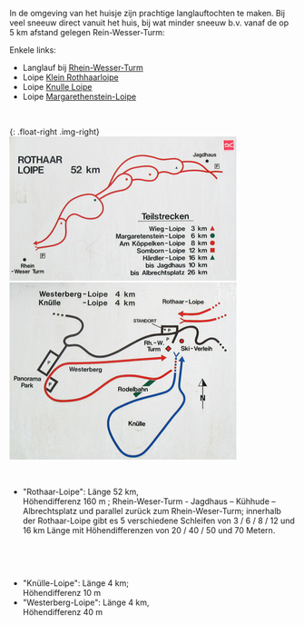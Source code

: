 

<style>
.img-right {
  max-width: 50%;
}
.img-right > img {
  max-width: 100%;
}
</style>


In de omgeving van het huisje zijn prachtige langlauftochten te maken. Bij veel sneeuw direct vanuit het huis, bij wat minder sneeuw b.v. vanaf de op 5 km afstand gelegen Rein-Wesser-Turm:

Enkele links:

* Langlauf bij <a href="https://www.sauerland.com/Media/Attraktionen/Langlaufgebiet-Rhein-Weser-Turm" target="_blank">Rhein-Wesser-Turm</a>
* Loipe <a href="http://www.loipenportal.de/sauerland?sid=10580" target="_blank">Klein Rothhaarloipe</a>
* Loipe <a href="http://www.loipenportal.de/sauerland?sid=10577" target="_blank">Knulle Loipe</a>
* Loipe <a href="http://www.loipenportal.de/sauerland?sid=10330" target="_blank">Margarethenstein-Loipe</a>


&nbsp; 

{: .float-right .img-right}
![rothaarLoipe](../../fotos/img_0078.jpg)
![knulleLoipe](../../fotos/img_0079.jpg)

&nbsp;

* "Rothaar-Loipe": Länge 52 km,  
Höhendifferenz 160 m ; Rhein-Weser-Turm  -  Jagdhaus – Kühhude – Albrechtsplatz und parallel zurück zum Rhein-Weser-Turm; innerhalb der Rothaar-Loipe gibt es 5 verschiedene Schleifen von 3 / 6 / 8 / 12 und 16 km Länge mit Höhendifferenzen von 20 / 40 / 50 und 70 Metern.


&nbsp;

&nbsp;

* "Knülle-Loipe": Länge 4 km;  
Höhendifferenz 10 m
* "Westerberg-Loipe": Länge 4 km,  
Höhendifferenz 40 m

<p style="clear:both;" />
